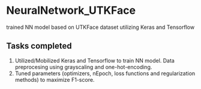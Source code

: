 # NeuralNetwork_UTKFace
trained NN model based on UTKFace dataset utilizing Keras and Tensorflow

## Tasks completed
1. Utilized/Mobilized Keras and Tensorflow to train NN model. Data preprocesing using grayscaling and one-hot-encoding.
2. Tuned parameters (optimizers, nEpoch, loss functions and regularization methods) to maximize F1-score.
